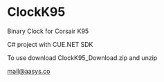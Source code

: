 # ClockK95
Binary Clock for Corsair K95

C# project with CUE.NET SDK

To use download ClockK95_Download.zip
and unzip

mail@aasys.co
